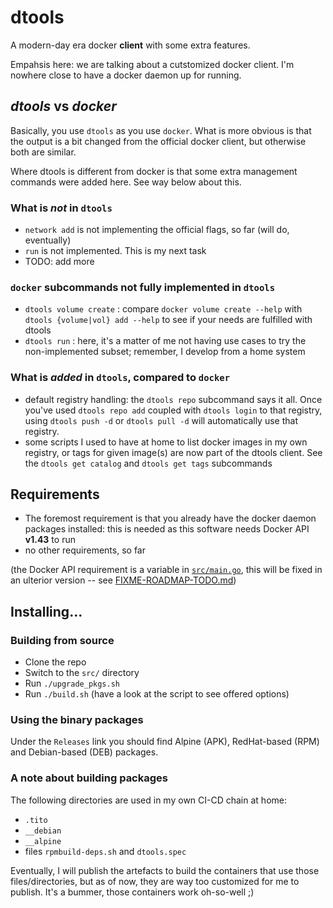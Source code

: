 # dtools

A modern-day era docker **client** with some extra features.

Empahsis here: we are talking about a cutstomized docker client. I'm nowhere close to have a docker daemon up for running.

## *dtools* vs *docker*

Basically, you use `dtools` as you use `docker`. What is more obvious is that the output is a bit changed from the official docker client, but otherwise both are similar.

Where dtools is different from docker is that some extra management commands were added here. See way below about this.

### What is *not* in `dtools`

- `network add` is not implementing the official flags, so far (will do, eventually)
- `run` is not implemented. This is my next task
- TODO: add more

### `docker` subcommands not fully implemented in `dtools`
- `dtools volume create` : compare `docker volume create --help` with `dtools {volume|vol} add --help` to see if your needs are fulfilled with dtools
- `dtools run` : here, it's a matter of me not having use cases to try the non-implemented subset; remember, I develop from a home system


### What is *added* in `dtools`, compared to `docker`

- default registry handling: the `dtools repo` subcommand says it all.
  Once you've used `dtools repo add` coupled with `dtools login` to that registry, using `dtools push -d` or `dtools pull -d` will automatically use that registry.
- some scripts I used to have at home to list docker images in my own registry, or tags for given image(s) are now part of the dtools client.
  See the `dtools get catalog` and `dtools get tags` subcommands


## Requirements

- The foremost requirement is that you already have the docker daemon packages installed: this is needed as this software needs Docker API **v1.43** to run
- no other requirements, so far

(the Docker API requirement is a variable in [`src/main.go`](./src/main.go#L15), this will be fixed in an ulterior version -- see [FIXME-ROADMAP-TODO.md](./FIXME-ROADMAP-TODO.md))

## Installing...

### Building from source

- Clone the repo
- Switch to the `src/` directory
- Run `./upgrade_pkgs.sh`
- Run `./build.sh` (have a look at the script to see offered options)

### Using the binary packages

Under the `Releases` link you should find Alpine (APK), RedHat-based (RPM) and Debian-based (DEB) packages.

### A note about building packages

The following directories are used in my own CI-CD chain at home:

- `.tito`
- `__debian`
- `__alpine`
- files `rpmbuild-deps.sh` and `dtools.spec`

Eventually, I will publish the artefacts to build the containers that use those files/directories, but as of now, they are way too customized for me to publish.
It's a bummer, those containers work oh-so-well ;)
